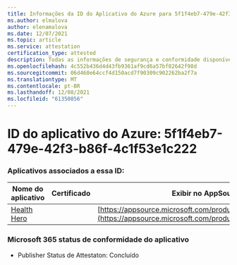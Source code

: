 ```yaml
---
title: Informações da ID do Aplicativo do Azure para 5f1f4eb7-479e-42f3-b86f-4c1f53e1c222
ms.author: elmalova
author: elenamalova
ms.date: 12/07/2021
ms.topic: article
ms.service: attestation
certification_type: attested
description: Todas as informações de segurança e conformidade disponíveis para 5f1f4eb7-479e-42f3-b86f-4c1f53e1c222.
ms.openlocfilehash: 4c552b436d4d43fb9361af9cd6a57bf82642f98d
ms.sourcegitcommit: 06d460e64ccf4d150acd7f90309c902262ba2f7a
ms.translationtype: MT
ms.contentlocale: pt-BR
ms.lasthandoff: 12/08/2021
ms.locfileid: "61350856"
---
```

# <a name="azure-app-id-5f1f4eb7-479e-42f3-b86f-4c1f53e1c222"></a>ID do aplicativo do Azure: 5f1f4eb7-479e-42f3-b86f-4c1f53e1c222


### <a name="apps-associated-with-this-id"></a>Aplicativos associados a essa ID:
| **Nome do aplicativo** | **Certificado** | **Exibir no AppSource** |
|--------------|---------------|-----------------------|
| [Health Hero](https://docs.microsoft.com/microsoft-365-app-certification/forward/WA200001405) |  | [https://appsource.microsoft.com/product/office/WA200001405](https://appsource.microsoft.com/product/office/WA200001405) |

### <a name="microsoft-365-app-compliance-status"></a>Microsoft 365 status de conformidade do aplicativo
- Publisher Status de Attestaton: Concluído
